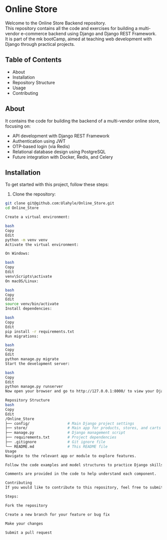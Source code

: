 # Online Store

Welcome to the Online Store Backend repository.  
This repository contains all the code and exercises for building a multi-vendor e-commerce backend using Django and Django REST Framework.  
It is part of the mk bootCamp, aimed at teaching web development with Django through practical projects.

## Table of Contents

- About  
- Installation  
- Repository Structure  
- Usage  
- Contributing

## About

It contains the code for building the backend of a multi-vendor online store, focusing on:

- API development with Django REST Framework  
- Authentication using JWT  
- OTP-based login (via Redis)  
- Relational database design using PostgreSQL  
- Future integration with Docker, Redis, and Celery

## Installation

To get started with this project, follow these steps:

1. Clone the repository:
```bash
git clone git@github.com:Ulahyle/Online_Store.git
cd Online_Store

Create a virtual environment:

bash
Copy
Edit
python -m venv venv
Activate the virtual environment:

On Windows:

bash
Copy
Edit
venv\Scripts\activate
On macOS/Linux:

bash
Copy
Edit
source venv/bin/activate
Install dependencies:

bash
Copy
Edit
pip install -r requirements.txt
Run migrations:

bash
Copy
Edit
python manage.py migrate
Start the development server:

bash
Copy
Edit
python manage.py runserver
Now open your browser and go to http://127.0.0.1:8000/ to view your Django API.

Repository Structure
bash
Copy
Edit
/Online_Store
├── config/                 # Main Django project settings
├── store/                  # Main app for products, stores, and carts
├── manage.py               # Django management script
├── requirements.txt        # Project dependencies
├── .gitignore              # Git ignore file
└── README.md               # This README file
Usage
Navigate to the relevant app or module to explore features.

Follow the code examples and model structures to practice Django skills.

Comments are provided in the code to help understand each component.

Contributing
If you would like to contribute to this repository, feel free to submit a pull request.

Steps:

Fork the repository

Create a new branch for your feature or bug fix

Make your changes

Submit a pull request
